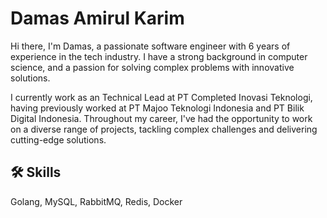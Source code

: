 # Damas Amirul Karim

Hi there, I'm Damas, a passionate software engineer with 6 years of experience in the tech industry. I have a strong background in computer science, and a passion for solving complex problems with innovative solutions.

I currently work as an Technical Lead at PT Completed Inovasi Teknologi, having previously worked at PT Majoo Teknologi Indonesia and PT Bilik Digital Indonesia. Throughout my career, I've had the opportunity to work on a diverse range of projects, tackling complex challenges and delivering cutting-edge solutions.

## 🛠 Skills
Golang, MySQL, RabbitMQ, Redis, Docker
